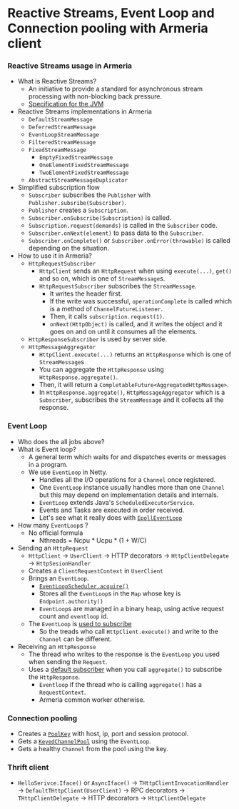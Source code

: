 # Reactive Streams, Event Loop and Connection pooling with Armeria client

### Reactive Streams usage in Armeria

- What is Reactive Streams?
  - An initiative to provide a standard for asynchronous stream processing with non-blocking back pressure.
  - [Specification for the JVM](https://github.com/reactive-streams/reactive-streams-jvm/blob/master/README.md)
- Reactive Streams implementations in Armeria
  - `DefaultStreamMessage`
  - `DeferredStreamMessage`
  - `EventLoopStreamMessage`
  - `FilteredStreamMessage`
  - `FixedStreamMessage`
    - `EmptyFixedStreamMessage`
    - `OneElementFixedStreamMessage`
    - `TwoElementFixedStreamMessage`
  - `AbstractStreamMessageDuplicator`
- Simplified subscription flow
  - `Subscriber` subscribes the `Publisher` with `Publisher.subsribe(Subscriber)`.
  - `Publisher` creates a `Subscription`.
  - `Subscriber.onSubscribe(Subscription)` is called.
  - `Subscription.request(demands)` is called in the `Subscriber` code.
  - `Subscriber.onNext(element)` to pass data to the `Subscriber`.
  - `Subscriber.onComplete()` or `Subscriber.onError(throwable)` is called depending on the situation.
- How to use it in Armeria?
  - `HttpRequestSubscriber`
    - `HttpClient` sends an `HttpRequest` when using `execute(...)`, `get()` and so on, which is one of `StreamMessage`s.
    - `HttpRequestSubscriber` subscribes the `StreamMessage`.
      - It writes the header first.
      - If the write was successful, `operationComplete` is called which is a method of `ChannelFutureListener`.
      - Then, it calls `subscription.request(1)`.
      - `onNext(HttpObject)` is called, and it writes the object and it goes on and on until it consumes all the elements.
  - `HttpResponseSubscriber` is used by server side.
  - `HttpMessageAggregator`
    - `HttpClient.execute(...)` returns an `HttpResponse` which is one of `StreamMessage`s
    - You can aggregate the `HttpResponse` using `HttpResponse.aggregate()`.
    - Then, it will return a `CompletableFuture<AggregatedHttpMessage>`.
    - In `HttpResponse.aggregate()`, `HttpMessageAggregator` which is a `Subscriber`, subscribes the `StreamMessage` and it collects all the response.
    
### Event Loop

- Who does the all jobs above?
- What is Event loop?
  - A general term which waits for and dispatches events or messages in a program.
  - We use `EventLoop` in Netty.
    - Handles all the I/O operations for a `Channel` once registered.
    - One `EventLoop` instance usually handles more than one `Channel` but this may depend on implementation details and internals.
    - `EventLoop` extends Java's `ScheduledExecutorService`.
    - Events and Tasks are executed in order received.
    - Let's see what it really does with [`EpollEventLoop`](https://github.com/netty/netty/blob/05e5ab1ecb98963604d686c1f59b2196cf73e244/transport-native-epoll/src/main/java/io/netty/channel/epoll/EpollEventLoop.java#L257)
- How many `EventLoop`s ?
  - No official formula
    - Nthreads = Ncpu * Ucpu * (1 + W/C)
- Sending an `HttpRequest`
  - `HttpClient` -> `UserClient` -> HTTP decorators -> `HttpClientDelegate` -> `HttpSesionHandler`
  - Creates a `ClientRequestContext` in `UserClient`
  - Brings an `EventLoop`.
    - [`EventLoopScheduler.acquire()`](https://github.com/line/armeria/blob/0296b6cb71945cf0871ac957e896fe95b8c64151/core/src/main/java/com/linecorp/armeria/client/EventLoopScheduler.java#L54)
    - Stores all the `EventLoop`s in the `Map` whose key is `Endpoint.authority()`
    - `EventLoop`s are managed in a binary heap, using active request count and `eventloop` id.
  - The `EventLoop` is [used to subscribe](https://github.com/line/armeria/blob/bc8abec3d0a3f1d52746643372b1dbabe5bf853c/core/src/main/java/com/linecorp/armeria/client/HttpSessionHandler.java#L145)
    - So the treads who call `HttpClient.execute()` and write to the `Channel` can be different.
- Receiving an `HttpResponse`
  - The thread who writes to the response is the `EventLoop` you used when sending the `Request`.
  - Uses a [default subscriber](https://github.com/line/armeria/blob/bc8abec3d0a3f1d52746643372b1dbabe5bf853c/core/src/main/java/com/linecorp/armeria/common/stream/AbstractStreamMessage.java#L81) when you call `aggregate()` to subscribe the `HttpResponse`.
    - `Eventloop` if the thread who is calling `aggregate()` has a `RequestContext`.
    - Armeria common worker otherwise.

### Connection pooling

- Creates a [`PoolKey`](https://github.com/line/armeria/blob/d90aea4704982df06251c1132bbc4da33301725d/core/src/main/java/com/linecorp/armeria/client/HttpClientDelegate.java#L104) with host, ip, port and session protocol.
- Gets a [`KeyedChannelPool`](https://github.com/line/armeria/blob/d90aea4704982df06251c1132bbc4da33301725d/core/src/main/java/com/linecorp/armeria/client/HttpClientFactory.java#L289) using the `EventLoop`.
- Gets a healthy `Channel` from the pool using the key.

### Thrift client

- `HelloSerivce.Iface()` or `AsyncIface()` -> `THttpClientInvocationHandler` -> `DefaultTHttpClient(UserClient)` -> RPC decorators -> `THttpClientDelegate` -> HTTP decorators -> `HttpClientDelegate`
